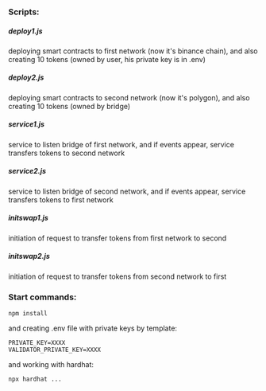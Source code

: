 ### Scripts:
##### deploy1.js 
deploying smart contracts to first network (now it's binance chain), and also creating 10 tokens (owned by user, his private key is in .env)
##### deploy2.js 
deploying smart contracts to second network (now it's polygon), and also creating 10 tokens (owned by bridge)
##### service1.js 
service to listen bridge of first network, and if events appear, service transfers tokens to second network
##### service2.js 
service to listen bridge of second network, and if events appear, service transfers tokens to first network
##### initswap1.js 
initiation of request to transfer tokens from first network to second
##### initswap2.js 
initiation of request to transfer tokens from second network to first

### Start commands:
```
npm install
```
and creating .env file with private keys by template:
```
PRIVATE_KEY=XXXX
VALIDATOR_PRIVATE_KEY=XXXX
```
and working with hardhat:
```
npx hardhat ...
```
